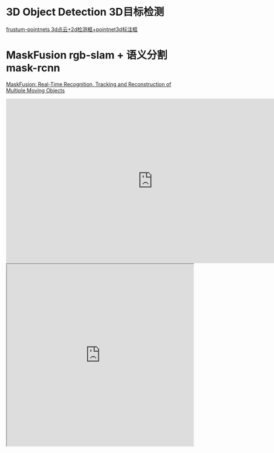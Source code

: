 #  3D Object Detection 3D目标检测
[frustum-pointnets 3d点云+2d检测框+pointnet3d标注框 ](https://github.com/Ewenwan/frustum-pointnets)

# MaskFusion rgb-slam + 语义分割mask-rcnn 
[MaskFusion: Real-Time Recognition, Tracking and Reconstruction of Multiple Moving Objects](https://arxiv.org/pdf/1804.09194.pdf)

<iframe 
    width="800" 
    height="450" 
    src=" http://visual.cs.ucl.ac.uk/pubs/maskfusion/MaskFusion.webm "
    frameborder="0" 
    allowfullscreen>
</iframe>

<iframe height=498 width=510 src = " http://visual.cs.ucl.ac.uk/pubs/maskfusion/MaskFusion.webm ">
